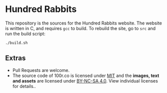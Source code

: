 # Hundred Rabbits

This repository is the sources for the Hundred Rabbits website. The website is written in C, and requires `gcc` to build. To rebuild the site, go to `src` and run the build script:

```
./build.sh
```

## Extras

- Pull Requests are welcome.
- The source code of 100r.co is licensed under [MIT](https://github.com/hundredrabbits/100r.co/blob/master/LICENSE) and the **images, text and assets** are licensed under [BY-NC-SA 4.0](https://github.com/hundredrabbits/100r.co/blob/master/LICENSE.by-nc-sa-4.0.md). View individual licenses for details..
